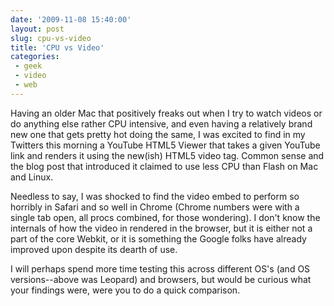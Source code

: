 ```yaml
---
date: '2009-11-08 15:40:00'
layout: post
slug: cpu-vs-video
title: 'CPU vs Video'
categories:
 - geek
 - video
 - web
---
```


Having an older Mac that positively freaks out when I try to watch videos or do anything else rather CPU intensive, and even having a relatively brand new one that gets pretty hot doing the same, I was excited to find in my Twitters this morning a <a class="dead">YouTube HTML5 Viewer</a> that takes a given YouTube link and renders it using the new(ish) HTML5 video tag. Common sense and the blog post that introduced it claimed to use less CPU than Flash on Mac and Linux.

Needless to say, I was shocked to find the video embed to perform so horribly in Safari and so well in Chrome (Chrome numbers were with a single tab open, all procs combined, for those wondering). I don't know the internals of how the video in rendered in the browser, but it is either not a part of the core Webkit, or it is something the Google folks have already improved upon despite its dearth of use.

I will perhaps spend more time testing this across different OS's (and OS versions--above was Leopard) and browsers, but would be curious what your findings were, were you to do a quick comparison.
